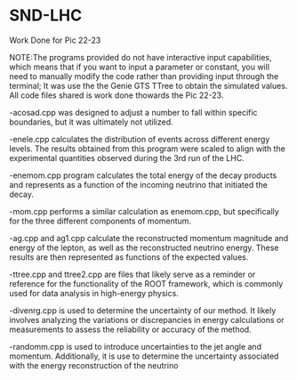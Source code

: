 # SND-LHC
Work Done for Pic 22-23

NOTE:The programs provided do not have interactive input capabilities, which means that if you want to input a parameter or constant, you will need to manually modify the code rather than providing input through the terminal;
     It was use the the Genie GTS TTree to obtain the simulated values.
     All code files shared is work done thowards the Pic 22-23.


-acosad.cpp was designed to adjust a number to fall within specific boundaries, but it was ultimately not utilized.

-enele.cpp calculates the distribution of events across different energy levels. The results obtained from this program were scaled to align with the experimental quantities observed during the 3rd run of the LHC.

-enemom.cpp program calculates the total energy of the decay products and represents as a function of the incoming neutrino that initiated the decay.

-mom.cpp performs a similar calculation as enemom.cpp, but specifically for the three different components of momentum.

-ag.cpp and ag1.cpp calculate the reconstructed momentum magnitude and energy of the lepton, as well as the reconstructed neutrino energy. These results are then represented as functions of the expected values.

-ttree.cpp and ttree2.cpp are files that likely serve as a reminder or reference for the functionality of the ROOT framework, which is commonly used for data analysis in high-energy physics.

-divenrg.cpp is used to determine the uncertainty of our method. It likely involves analyzing the variations or discrepancies in energy calculations or measurements to assess the reliability or accuracy of the method.

-randomm.cpp is used to introduce uncertainties to the jet angle and momentum. Additionally, it is use to determine the uncertainty associated with the energy reconstruction of the neutrino
